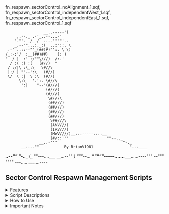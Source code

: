 
  <summary>fn_respawn_sectorControl_noAlignment_1.sqf, fn_respawn_sectorControl_independentWest_1.sqf, fn_respawn_sectorControl_independentEast_1.sqf, fn_respawn_sectorControl_1.sqf</summary>

                     __..-----')
         ,.--._ .-'_..--...-'
        '-"'. _/_ /  ..--''""'-.
        _.--""...:._:(_ ..:"::. \
     .-' ..::--""_(##)#)"':. \ \)    
    /_:-:'/  :__(##)##)    ): )   
    "  / |  :' :/""\///)  /:.'  
      / :( :( :(   (#//)  "       
     / :/|\ :\_:\   \#//\   
     |:/ | ""--':\   (#//)              
     \/  \ :|  \ :\  (#//)
          \:\   '.':. \#//\      
           ':|    "--'(#///)
                      (#///)
                      (#///)
                       \#///\
                       (##///)
                       (##///)
                       (##///)
                       (##///)
                        \##///\
                        (ANV///)
                        (IRV///)
                        (MWV////)__...-----....__
                        (#/::'''                 ""--.._
                   __..-'''                             "-._
           __..--""           By BrianV1981            	   "-..____
  ___..--""                                                    "-..____
    (_ ""---....___                                     __...--"" _)
      """--...  ___"""""-----......._______......----"""     --"""
                    """"       ---.....   ___....----

  ## Sector Control Respawn Management Scripts

  <details>
  <summary>Features</summary>

  - **Dynamic Respawn Creation:** Automatically creates a respawn point at preplaced markers when a faction takes control of the sector.
  - **Joint Respawn Logic:** Configurable logic for faction alliances:
    - **Independent and NATO (West) Alliance:** Independent and NATO share respawn points when either faction controls the sector.
    - **Independent and CSAT (East) Alliance:** Independent and CSAT share respawn points when either faction controls the sector.
    - **No Alignment:** Each faction has its own respawn point, with no shared control.
  - **Mission Status Notifications:** Displays a custom message when a sector is secured, including the capturing faction's name, map grid, and military time.
  - **Flexible Configuration:** Works with predefined markers named `respawnWest_sector_1`, `respawnIndependent_sector_1`, and `respawnEast_sector_1`.

  </details>

  <details>
  <summary>Script Descriptions</summary>

  #### 1. `fn_respawn_sectorControl_independentWest_1.sqf`

  **Description:**
  This script creates respawn points for both **Independent** and **NATO (West)** when either faction controls the sector. If **CSAT (East)** captures the sector, only CSAT will have a respawn point.

  **Logic:**
  - **Independent or NATO (West) Control:** 
    - Both Independent and NATO (West) will have respawn points.
  - **CSAT (East) Control:**
    - Only CSAT will have a respawn point.

  #### 2. `fn_respawn_sectorControl_independentEast_1.sqf`

  **Description:**
  This script creates respawn points for both **Independent** and **CSAT (East)** when either faction controls the sector. If **NATO (West)** captures the sector, only NATO will have a respawn point.

  **Logic:**
  - **Independent or CSAT (East) Control:**
    - Both Independent and CSAT (East) will have respawn points.
  - **NATO (West) Control:**
    - Only NATO will have a respawn point.

  #### 3. `fn_respawn_sectorControl_noAlignment_1.sqf`

  **Description:**
  This script treats each faction independently. Only the faction that controls the sector will have a respawn point, with no alliances or shared control.

  **Logic:**
  - **NATO (West) Control:**
    - Only NATO will have a respawn point.
  - **CSAT (East) Control:**
    - Only CSAT will have a respawn point.
  - **Independent Control:**
    - Only Independent will have a respawn point.

  #### 4. `fn_respawn_sectorControl_1.sqf`

  **Description:**
  This is the base version of the respawn control script. It dynamically manages respawn points based on sector control and serves as the foundation for all other variations.

  **Logic:**
  - **NATO (West) Control:**
    - Only NATO will have a respawn point.
  - **CSAT (East) Control:**
    - Only CSAT will have a respawn point.
  - **Independent Control:**
    - Only Independent will have a respawn point.

  </details>

  <details>
  <summary>How to Use</summary>

  1. **Place Markers in the Editor:**
     - Place markers on the map where you want respawn points to appear. Name them `respawnWest_sector_1`, `respawnIndependent_sector_1`, and `respawnEast_sector_1`.

  2. **Save the Script:**
     - Save the selected script in your mission's `scripts/sector_control/` folder.

  3. **Configure the Sector Control Module:**
     - In the Arma 3 editor, place a `ModuleSector_F`.
     - In the Expression field (found under System Specific - Sector category), enter the following line:
     
     [_this select 0, _this select 1, _this select 2] execVM 'scripts/sector_control/fn_respawn_sectorControl_noAlignment_1.sqf';

     Replace `fn_respawn_sectorControl_noAlignment_1.sqf` with the appropriate script name based on the desired logic.

  4. **Testing:**
     - Start your mission and observe how the respawn points are created or disabled based on sector control changes.

  </details>

  <details>
  <summary>Important Notes</summary>

  - **Marker Names:** Ensure that the markers in the editor match the names used in the script.
  - **Respawn ID Management:** The scripts dynamically store the respawn ID when a point is created and remove it when no longer needed, ensuring clean management of respawn points.
  - **Script Execution:** These scripts are triggered whenever the sector changes control, ensuring that only the controlling faction(s) have access to the respawn point.

  </details>

</details>
